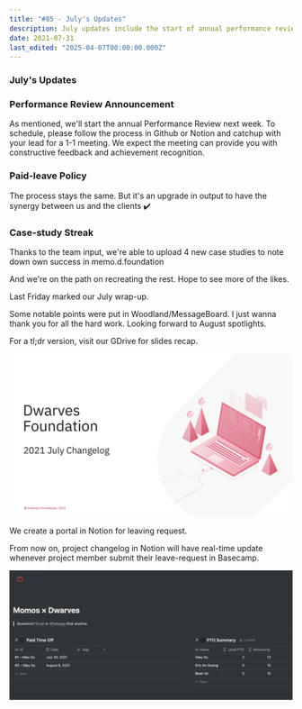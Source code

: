 ```yaml
---
title: "#85 - July's Updates"
description: July updates include the start of annual performance reviews, upgraded paid-leave process, new case studies uploaded, and real-time leave requests via Notion portal.
date: 2021-07-31
last_edited: "2025-04-07T00:00:00.000Z"
---
```


### July's Updates

### Performance Review Announcement

As mentioned, we'll start the annual Performance Review next week. To schedule, please follow the process in Github or Notion and catchup with your lead for a 1-1 meeting.
We expect the meeting can provide you with constructive feedback and achievement recognition.

### Paid-leave Policy

The process stays the same. But it's an upgrade in output to have the synergy between us and the clients ✔️

### Case-study Streak

Thanks to the team input, we're able to upload 4 new case studies to note down own success in memo.d.foundation

And we're on the path on recreating the rest. Hope to see more of the likes.

Last Friday marked our July wrap-up.

Some notable points were put in Woodland/MessageBoard. I just wanna thank you for all the hard work. Looking forward to August spotlights.

For a tl;dr version, visit our GDrive for slides recap.

![](assets/notion-image-1744006958731-q2dlp.webp)

We create a portal in Notion for leaving request.

From now on, project changelog in Notion will have real-time update whenever project member submit their leave-request in Basecamp.

![](assets/notion-image-1744006959189-2gxev.webp)

